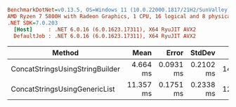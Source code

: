 ``` ini

BenchmarkDotNet=v0.13.5, OS=Windows 11 (10.0.22000.1817/21H2/SunValley)
AMD Ryzen 7 5800H with Radeon Graphics, 1 CPU, 16 logical and 8 physical cores
.NET SDK=7.0.203
  [Host]     : .NET 6.0.16 (6.0.1623.17311), X64 RyuJIT AVX2
  DefaultJob : .NET 6.0.16 (6.0.1623.17311), X64 RyuJIT AVX2


```
|                          Method |      Mean |     Error |    StdDev |      Gen0 |     Gen1 |     Gen2 | Allocated |
|-------------------------------- |----------:|----------:|----------:|----------:|---------:|---------:|----------:|
| ConcatStringsUsingStringBuilder |  4.664 ms | 0.0931 ms | 0.2102 ms | 1453.1250 | 992.1875 | 992.1875 |  14.86 MB |
|   ConcatStringsUsingGenericList | 11.357 ms | 0.1751 ms | 0.2338 ms | 1218.7500 | 562.5000 | 234.3750 |   9.16 MB |
